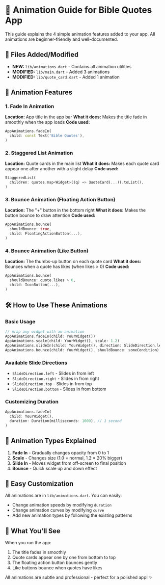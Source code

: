# 🎨 Animation Guide for Bible Quotes App

This guide explains the 4 simple animation features added to your app. All animations are beginner-friendly and well-documented.

## 📁 Files Added/Modified

- **NEW:** `lib/animations.dart` - Contains all animation utilities
- **MODIFIED:** `lib/main.dart` - Added 3 animations
- **MODIFIED:** `lib/quote_card.dart` - Added 1 animation

## 🎯 Animation Features

### 1. **Fade In Animation** 
**Location:** App title in the app bar
**What it does:** Makes the title fade in smoothly when the app loads
**Code used:**
```dart
AppAnimations.fadeIn(
  child: const Text('Bible Quotes'),
)
```

### 2. **Staggered List Animation**
**Location:** Quote cards in the main list
**What it does:** Makes each quote card appear one after another with a slight delay
**Code used:**
```dart
StaggeredList(
  children: quotes.map<Widget>((q) => QuoteCard(...)).toList(),
)
```

### 3. **Bounce Animation (Floating Action Button)**
**Location:** The "+" button in the bottom right
**What it does:** Makes the button bounce to draw attention
**Code used:**
```dart
AppAnimations.bounce(
  shouldBounce: true,
  child: FloatingActionButton(...),
)
```

### 4. **Bounce Animation (Like Button)**
**Location:** The thumbs-up button on each quote card
**What it does:** Bounces when a quote has likes (when likes > 0)
**Code used:**
```dart
AppAnimations.bounce(
  shouldBounce: quote.likes > 0,
  child: IconButton(...),
)
```

## 🛠️ How to Use These Animations

### Basic Usage
```dart
// Wrap any widget with an animation
AppAnimations.fadeIn(child: YourWidget())
AppAnimations.scale(child: YourWidget(), scale: 1.2)
AppAnimations.slideIn(child: YourWidget(), direction: SlideDirection.left)
AppAnimations.bounce(child: YourWidget(), shouldBounce: someCondition)
```

### Available Slide Directions
- `SlideDirection.left` - Slides in from left
- `SlideDirection.right` - Slides in from right  
- `SlideDirection.top` - Slides in from top
- `SlideDirection.bottom` - Slides in from bottom

### Customizing Duration
```dart
AppAnimations.fadeIn(
  child: YourWidget(),
  duration: Duration(milliseconds: 1000), // 1 second
)
```

## 🎨 Animation Types Explained

1. **Fade In** - Gradually changes opacity from 0 to 1
2. **Scale** - Changes size (1.0 = normal, 1.2 = 20% bigger)
3. **Slide In** - Moves widget from off-screen to final position
4. **Bounce** - Quick scale up and down effect

## 🔧 Easy Customization

All animations are in `lib/animations.dart`. You can easily:
- Change animation speeds by modifying `duration`
- Change animation curves by modifying `curve`
- Add new animation types by following the existing patterns

## 📱 What You'll See

When you run the app:
1. The title fades in smoothly
2. Quote cards appear one by one from bottom to top
3. The floating action button bounces gently
4. Like buttons bounce when quotes have likes

All animations are subtle and professional - perfect for a polished app! ✨
